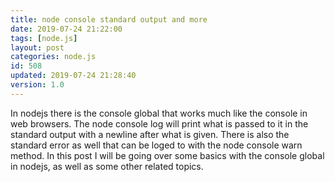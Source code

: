 ```yaml
---
title: node console standard output and more
date: 2019-07-24 21:22:00
tags: [node.js]
layout: post
categories: node.js
id: 508
updated: 2019-07-24 21:28:40
version: 1.0
---
```


In nodejs there is the console global that works much like the console in web browsers. The node console log will print what is passed to it in the standard output with a newline after what is given. There is also the standard error as well that can be loged to with the node console warn method. In this post I will be going over some basics with the console global in nodejs, as well as some other related topics.

<!-- more -->

